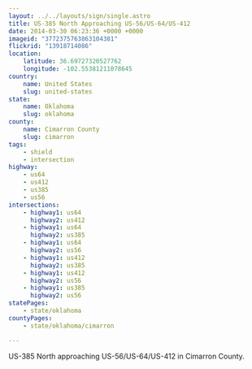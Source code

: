 ```yaml
---
layout: ../../layouts/sign/single.astro
title: US-385 North Approaching US-56/US-64/US-412
date: 2014-03-30 06:23:36 +0000 +0000
imageid: "3772375763863104381"
flickrid: "13918714086"
location:
    latitude: 36.69727320527762
    longitude: -102.55381211078645
country:
    name: United States
    slug: united-states
state:
    name: Oklahoma
    slug: oklahoma
county:
    name: Cimarron County
    slug: cimarron
tags:
    - shield
    - intersection
highway:
    - us64
    - us412
    - us385
    - us56
intersections:
    - highway1: us64
      highway2: us412
    - highway1: us64
      highway2: us385
    - highway1: us64
      highway2: us56
    - highway1: us412
      highway2: us385
    - highway1: us412
      highway2: us56
    - highway1: us385
      highway2: us56
statePages:
    - state/oklahoma
countyPages:
    - state/oklahoma/cimarron

---
```

US-385 North approaching US-56/US-64/US-412 in Cimarron County.